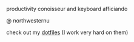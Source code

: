 productivity conoisseur and keyboard afficiando 

@ northwesternu 

check out my [dotfiles](https://github.com/randyttruong/dotfiles-) (I work very hard on them)
